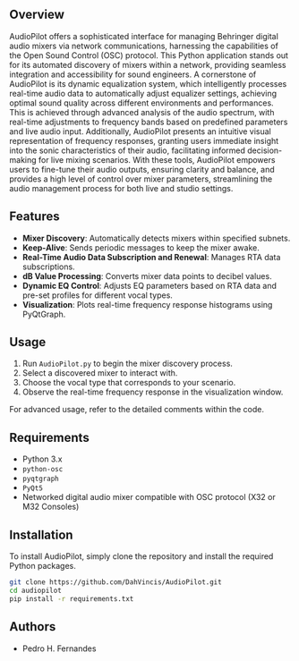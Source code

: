 ## Overview

AudioPilot offers a sophisticated interface for managing Behringer digital audio mixers via network communications, harnessing the capabilities of the Open Sound Control (OSC) protocol. This Python application stands out for its automated discovery of mixers within a network, providing seamless integration and accessibility for sound engineers. A cornerstone of AudioPilot is its dynamic equalization system, which intelligently processes real-time audio data to automatically adjust equalizer settings, achieving optimal sound quality across different environments and performances. This is achieved through advanced analysis of the audio spectrum, with real-time adjustments to frequency bands based on predefined parameters and live audio input. Additionally, AudioPilot presents an intuitive visual representation of frequency responses, granting users immediate insight into the sonic characteristics of their audio, facilitating informed decision-making for live mixing scenarios. With these tools, AudioPilot empowers users to fine-tune their audio outputs, ensuring clarity and balance, and provides a high level of control over mixer parameters, streamlining the audio management process for both live and studio settings.

## Features

- **Mixer Discovery**: Automatically detects mixers within specified subnets.
- **Keep-Alive**: Sends periodic messages to keep the mixer awake.
- **Real-Time Audio Data Subscription and Renewal**: Manages RTA data subscriptions.
- **dB Value Processing**: Converts mixer data points to decibel values.
- **Dynamic EQ Control**: Adjusts EQ parameters based on RTA data and pre-set profiles for different vocal types.
- **Visualization**: Plots real-time frequency response histograms using PyQtGraph.

## Usage

1. Run `AudioPilot.py` to begin the mixer discovery process.
2. Select a discovered mixer to interact with.
3. Choose the vocal type that corresponds to your scenario.
4. Observe the real-time frequency response in the visualization window.

For advanced usage, refer to the detailed comments within the code.

## Requirements

- Python 3.x
- `python-osc`
- `pyqtgraph`
- `PyQt5`
- Networked digital audio mixer compatible with OSC protocol (X32 or M32 Consoles)

## Installation

To install AudioPilot, simply clone the repository and install the required Python packages.

```bash
git clone https://github.com/DahVincis/AudioPilot.git
cd audiopilot
pip install -r requirements.txt
```

## Authors

- Pedro H. Fernandes